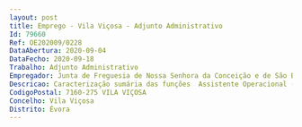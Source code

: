 ```yaml
--- 
layout: post
title: Emprego - Vila Viçosa - Adjunto Administrativo
Id: 79660
Ref: OE202009/0228
DataAbertura: 2020-09-04
DataFecho: 2020-09-18
Trabalho: Adjunto Administrativo
Empregador: Junta de Freguesia de Nossa Senhora da Conceição e de São Bartolomeu
Descricao: Caracterização sumária das funções  Assistente Operacional (Auxiliar Administrativo)  Executar tarefas diversas de apoio administrativo, entregar e receber correspondência e outros documentos em locais diversos, nomeadamente , correios e repartições públicas, receber e transmitir informações diversas e executar recados que lhes sejam solicitados  auxiliar os serviços de reprodução e arquivo de documentos, assegurar o contato entre os serviços  efetuar a receção e entregar de expediente e encomendas  anunciar mensagens, transportar artigos de escritório e documentação diversa entre gabinetes, atendimento, encaminhamento público e apoio geral. A descrição de funções em referência, não prejudica a atribuição ao trabalhador de funções, não expressamente mencionadas, que lhe sejam afins ou funcionalmente ligadas, para as quais o trabalhador detenha qualificação, nos termos do nº 1, artigo 81º, do anexo à Lei Geral do Trabalho em Funções Públicas (LTFP), aprovada pela Lei 35 2014, de 20 de junho.
CodigoPostal: 7160-275 VILA VIÇOSA
Concelho: Vila Viçosa
Distrito: Évora
--- 
```

